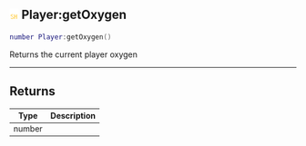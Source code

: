 ## ![shared](.gitbook/assets/shared.png) Player:getOxygen


```lua
number Player:getOxygen()
```

Returns the current player oxygen



------
## Returns

| Type | Description |
| ---- | ----------: |
| number |  |

